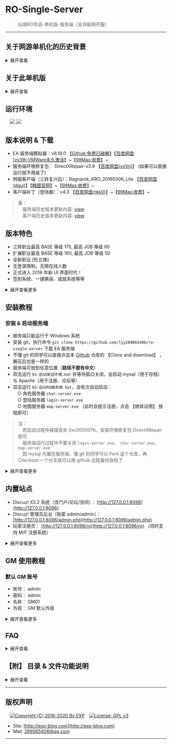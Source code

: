 # RO-Single-Server

> 仙境RO传说-单机版-服务端（支持联网开服）

------


## 关于网游单机化的历史背景
<details>
<summary>展开查看</summary>
<br/>

> 参考来源：《[还记得大明湖畔的RO么？一起来搭建自己的仙境传说](http://www.360doc.com/content/15/0713/07/7863900_484558332.shtml)》

所谓的网游单机版，就是把网络游戏服务器架设在自己的电脑上，通过客户端进行本地连接，让 C/S（client/server） 架构在一台计算机上完成，达到网游单机的效果。

RO 在网游中算是一个比较典型的存在，它的服务端只有逻辑代码，体积十分小（大约 200M 左右）。它的大部分的素材渲染都是集中在客户端实现，使得客户端相对庞大（到目前为止已经达到 3 ~ 4G ）。

因此，在架设单机的过程中，更多开发是集中在客户端部分，对官方原版的客户端进行素材扩充与渲染解析，这就是为什么我们玩私服时需要先下载一个韩服/台服/日服的客户端，然后还要下一个私服的客户端补丁覆盖到其中。

而在客户端补丁中，尤其重要的就是登陆器，它的作用是使得官方客户端的连接请求可以指向私服（或本地搭建的服务端），而不是官方服务器。

------

虽然不知道 RO 服务端的源码是否曾经泄露过，但是现在网上充斥着它的大量私服是不争的事实。

不过这些私服服务器，大多都是游戏 <b>模拟器</b>。

模拟器的概念相信很多人都不陌生了，比如在 PC 平台上通过模拟器玩 PS 平台的游戏、玩 GBA 的有游戏等等...

大多数网游的模拟器都是各游戏社区自己组织开发者，通过对游戏客户端进行逆向开发的，模拟服务端的响应行为。

因此不同的模拟器比官方服务器，根据其开发者的水平，会有各种不同程度的 BUG。

简而言之，模拟器就只是官方服务器的一个近似的镜像而已。

------

RO 的模拟器种类有很多，最主流的是 Athena（雅典娜） 系列。

Athena 也有很多系列分支，如曾经国人开发的 cAthena、 日本的 jAthena ，现在还勉强活着的 eAthena 等等...

<b>本单机服务器使用的正正就是 eAthena （下文简称 EA ）</b>。

[EA](https://github.com/eathena/eathena) 是在 Github 上的一个免费开源项目，所以使用 EA 做 RO 模拟器，只要不涉及商业利益就是合法的。 

> 注： EA 的源码是 C 语言写的，需编译使用。 但它的官方域名 eathena.ws 已过期并被挟持，就不要随便打开了

------

这里再扩展介绍一下 SeAthena （下文简称 SeA ）。

它是由 Inkfish 做的一个汉化版 EA ，现在 <b>大部分私服都是使用 SeA 做的</b>。

原因是 SeA 的收费版有很多不错的扩展功能（但免费版则有限制）。

所以如果想搭建自己的 RO 私服，EA 还是比较靠谱的，不仅免费而且方便 DIY 。

但是如果怕麻烦，使用 SeA 也是一个不错的选择，而且 [SeA 的论坛](http://www.4fro.cn/forum.php) 也是一个不错的学习地方。


</details>



## 关于此单机版

<details>
<summary>展开查看</summary>
<br/>

此 RO 单机版是在 [99Max](http://www.99max.me/) 对韩服官方的二次开发基础上，再次进行 <b>破解</b> 的。

之所以要破解，是因为 99Max 原本一直提倡都是做免费的 RO 单机，而且因为坚持与韩服 KRO 同步更新，算是做得不错的。

但是从 v8.11.0 版本（这是 99Max 的二次开发版本号，不是 RO 的版本号）开始，99Max 摒弃了以往的理念、违背了 EA 的协议，开起了淘宝店盈利，实在令人不齿。 作为 RO 的钻粉之一，那就不要怪我黑吃黑咯。

于是本人花了 ¥200 从 99Max 买了最新的 v8.19.0 的服务端和客户端，然后就有了这个破解版的 RO 单机。

------

顺带一提，破解原理其实很简单。

启动服务端后，不难发现在地图服务器 `map-server.exe` 运行的时候，会弹出一个激活码窗口。

对比 EA 的源码，很明显 99Max 对 `map-server.exe` 加了一个激活用的壳。

该激活码是比较经典的机器码注册方式，点击 `继续试用` 可以获得 30 天的试用期。

通过测试可以发现以下特征：

- 直接修改系统时间到 30 天后，重启服务器就会提示已过期
- 过期后删除服务端再重新解压，依然提示过期，说明记录试用期的时间点不在服务端的文件夹内
- 检查系统 `%temp%` 目录，点击试用前后并没有生成特别的文件（包括隐藏文件）
- 用 OD 稍微反汇编了一下 `map-server.exe` ，发现大量读写系统注册表的行为
- 社工了一下 99Max 的淘宝客服，她透露了不是联机校验，因为只会对硬盘、 CPU、 主板信息进行识别，所以重装系统不会导致激活失效

综上所述，不难判断 99Max 把试用期写到了系统注册表。

于是科学地监听了该进程对注册表的读写，发现每次点击 `继续试用` 的时候，注册表地址 `HKCU\Software\Classes\{49064D4F-D3C0-8818-C173-74BE82606519}` 就会被读写一次。

该注册表项的内容是加密的，虽然不知道加密算法，但是 <b>直接删除该注册表项即可重置试用期</b> 了，这样也省得脱壳了。

为了方便操作，我把此删除动作封装成 DOS 脚本，只要过期后执行一下（未过期也可执行），就可以永久试用了。

> 注：注册表地址 `HKCU` 是 `HKEY_CURRENT_USER` 的缩写

![](https://github.com/lyy289065406/ro-single-server/blob/master/img/00.png)


</details>


## 运行环境

　![](https://img.shields.io/badge/Platform-Windows%207%2f8%2f10%20x64-brightgreen.svg) ![](https://img.shields.io/badge/Platform-Windows%20Server%202003%2f2012%20x64-brightgreen.svg) 



## 版本说明 & 下载

- EA 服务端模拟器：v8.19.0 【[Github:免费已破解](https://github.com/lyy289065406/ro-single-server)】【[百度网盘(zx39):VMWare永久激活](https://pan.baidu.com/s/1M-W-bra6h16Bq7vqPI_Rng)】~【[99Max:收费](http://www.99max.me/thread-12926-1-1.html)】~
- 服务端环境修复包： DirectXRepair-v3.9 【[百度网盘(vs1m)](https://pan.baidu.com/s/1zoBXTi5rp7Yj1bhzMzo-oQ)】 (如果可以直接运行就不用装了)
- 韩服客户端（三转复兴后）：Ragnarok_KRO_20190306_Lite 【[百度网盘(dgui)](https://pan.baidu.com/s/1vrh-9wE29tfZvDiS10wkxw)】【[韩国官网](http://ro.gnjoy.com/pds/down/)】~【[99Max:收费](http://www.99max.me/thread-485-1-1.html)】~
- 客户端补丁（登陆器）：v4.3 【[百度网盘(rkk0)](https://pan.baidu.com/s/1qVFAwz55pdz-e_qTyjaXQg)】~【[99Max:收费](http://www.99max.me/thread-3674-1-1.html)】~

> 备：
<br/>　服务端历史版本更新内容: [view](https://github.com/lyy289065406/ro-single-server/tree/master/history/version-server.md)
<br/>　客户端历史版本更新内容: [view](https://github.com/lyy289065406/ro-single-server/tree/master/history/version-client.md)


## 版本特色

- 三转职业最高 BASE 等级 175, 最高 JOB 等级 60
- 扩展职业最高 BASE 等级 160, 最高 JOB 等级 50
- 全新职业 [杜兰族]
- 无登录限制，无限在线人数
- 正式进入 2018 年新 UI 界面时代！
- 签到系统、一键换装、成就系统等等

<details>
<summary>展开查看更多</summary>
<br/>

![](https://github.com/lyy289065406/ro-single-server/blob/master/img/03.png)
![](https://github.com/lyy289065406/ro-single-server/blob/master/img/04.png)
![](https://github.com/lyy289065406/ro-single-server/blob/master/img/05.png)
![](https://github.com/lyy289065406/ro-single-server/blob/master/img/06.png)
![](https://github.com/lyy289065406/ro-single-server/blob/master/img/07.png)
![](https://github.com/lyy289065406/ro-single-server/blob/master/img/09.png)
![](https://github.com/lyy289065406/ro-single-server/blob/master/img/10.png)

</details>


## 安装教程

### 安装 & 启动服务端

- 服务端只能运行于 Windows 系统
- 安装 git，执行命令 `git clone https://github.com/lyy289065406/ro-single-server` 下载 EA 服务端
- 不懂 git 的同学可以直接点击本 [Github](https://github.com/lyy289065406/ro-single-server) 仓库的 【Clone and download】 ，解压后也是一样的
- 服务端可放到任意位置（<b>路径不要有中文</b>）
- 双击运行 `01-启动架设环境.bat` 并等待窗口关闭，会启动 mysql（用于存档） 与 Apache（用于注册、论坛等）
- 双击运行 `02-启动RO服务端.bat`，会依次自动启动：
<br/>　○ 角色服务器 `char-server.exe`
<br/>　○ 登陆服务器 `login-server.exe`
<br/>　○ 地图服务器 `map-server.exe` （此时会提示注册，点击 【继续试用】 按钮即可）

> 注：
<br/>　若启动过程中报错丢失 0xc000007b，安装环境修复包 DirectXRepair 即可
<br/>　服务端运行过程中不要关闭 `login-server.exe`、 `char-server.exe`、 `map-server.exe`
<br/>　因 mysql 内置在服务端，懂 git 的同学可以 Fork 这个仓库，再 Checkout 一个分支就可以用 github 远程备份存档了

<details>
<summary>展开查看更多</summary>
<br/>

![](https://github.com/lyy289065406/ro-single-server/blob/master/img/01.png)
![](https://github.com/lyy289065406/ro-single-server/blob/master/img/02.png)


### 停止服务端

- 手动关闭 `login-server.exe`、 `char-server.exe`、 `map-server.exe` 窗口
- 双击运行 `03-关闭架设环境.bat`
- 双击运行 `04-重置试用时间.bat` （可选，只要未过期都可以不执行）

> 注：重置试用时间并不会影响存档，存档是在 mysql 数据库中的


### 安装 & 启动客户端

- 客户端只能运行于 Windows 系统
- 下载韩服客户端（版本必须是 Ragnarok_KRO_20190306_Lite）
- 下载客户端补丁（版本必须是 v4.3）
- 解压客户端到任意位置（<b>路径不要有中文</b>）
- 解压客户端补丁到韩服客户端根目录，同名文件全覆盖
- 双击运行 `Setup_Plus.exe` 修改配置
- 双击运行 `99Max仙境传说_v4.3_Data.exe` 即可进入游戏


</details>



## 内置站点

- Discuz! X3.2 系统（含门户/论坛/空间）： [http://127.0.0.1:8096](http://127.0.0.1:8096)
- Discuz! 管理员后台（账密 admin/admin）： [http://127.0.0.1:8096/admin.php](http://127.0.0.1:8096/admin.php)
- 玩家注册页： [http://127.0.0.1:8096/ro](http://127.0.0.1:8096/ro) （同时支持 M/F 注册系统）

<details>
<summary>展开查看更多</summary>
<br/>

> 备： RO 的 M/F 注册系统
<br/>　M 表示 男
<br/>　F 表示 女
<br/>　玩家通过客户端正常启动游戏
<br/>　第一次登陆时，在帐号栏里填写 abc_M 或者 abc_F，其中 abc 就是要注册的帐号，密码栏填写要注册的密码
<br/>　第二次登陆时，把后面的 \_M/\_F 去掉，即可正常登陆


![](https://github.com/lyy289065406/ro-single-server/blob/master/img/13.png)
![](https://github.com/lyy289065406/ro-single-server/blob/master/img/12.png)

</details>


## GM 使用教程

### 默认 GM 账号

- 账号： admin
- 密码： admin
- 名称： GM01
- 外观： GM 默认外观

<details>
<summary>展开查看更多</summary>

### 服务器数据库

- 类型： mysql
- IP： 127.0.0.1
- 端口： 3306
- 账号： root
- 密码： root
- 库名： ragnarok
- 账号管理表： login
- 角色管理表： char

> 注：
<br/>　mysql 的 root 账号只允许本地连接
<br/>　若需要通过联网访问，需增加新的 mysql 账号并授权（具体方法自行搜索）

### 添加 GM 账号

- 注册普通账号
- 使用任意工具（如 Navicat【[百度网盘(5z29)](https://pan.baidu.com/s/19AfofEPg37YoootVpgMeDg)】）登录数据库
- 打开账号管理表 login ，找到刚刚注册的普通账号
- 修改 group_id 列为 99 即可赋予其 GM 权限

> 注：group_id 表示 GM 等级，各个等级权限详见 [conf/groups.conf](https://github.com/lyy289065406/ro-single-server/blob/master/conf/groups.conf) 文件

![](https://github.com/lyy289065406/ro-single-server/blob/master/img/14.png)


### GM 常用配置

- GM 指令辅助工具： [`gm-cmd/GM命令快捷菜单.exe`](https://github.com/lyy289065406/ro-single-server/blob/master/gm-cmd/GM命令快捷菜单.exe)
- GM 指令大全： [`conf/help.txt`](https://github.com/lyy289065406/ro-single-server/blob/master/conf/help.txt)
- 角色指令大全：  [`conf/charhelp.txt`](https://github.com/lyy289065406/ro-single-server/blob/master/conf/charhelp.txt)
- 修改服务器参数：  [`conf/char_athena.conf`](https://github.com/lyy289065406/ro-single-server/blob/master/conf/char_athena.conf)
- 修改经验倍率：  [`conf/battle/exp.conf`](https://github.com/lyy289065406/ro-single-server/blob/master/conf/battle/exp.conf)
- 修改掉落倍率：  [`conf/battle/drops.conf`](https://github.com/lyy289065406/ro-single-server/blob/master/conf/battle/drops.conf)
- 修改物品属性：  [`db/re/item_db.txt`](https://github.com/lyy289065406/ro-single-server/blob/master/db/re/item_db.txt)
- 修改魔物属性：  [`db/re/mob_db.txt`](https://github.com/lyy289065406/ro-single-server/blob/master/db/re/mob_db.txt)
- 修改在线商城：  [`db/re/item_cash_db.txt`](https://github.com/lyy289065406/ro-single-server/blob/master/db/re/item_cash_db.txt)
- 修改交易限制：  [`db/re/item_trade.txt`](https://github.com/lyy289065406/ro-single-server/blob/master/db/re/item_trade.txt)
- 修改宠物属性：  [`db/re/pet_db.txt`](https://github.com/lyy289065406/ro-single-server/blob/master/db/re/pet_db.txt)

> 注：
<br/>　"GM指令辅助工具" 因为很长时间没更新, 新的 GM 指令已经不支持了，建议直接查看 [`conf/help.txt`](https://github.com/lyy289065406/ro-single-server/blob/master/conf/help.txt)
<br/>　若对自己使用 GM 指令，则使用 `@` 符号, 如 `@cash 50000`
<br/>　若对玩家使用 GM 指令，则使用 `#` 符号, 如 `#cash 玩家名字 50000`
<br/>　GM 指令大全在服务端目录下的 help.txt 文件, 聊天栏内输入

![](https://github.com/lyy289065406/ro-single-server/blob/master/img/08.png)
![](https://github.com/lyy289065406/ro-single-server/blob/master/img/11.png)


</details>


## FAQ

<details>
<summary>展开查看</summary>

### 0x01 运行服务端报错：计算机丢失 `msvcr110.dll` 和 `vcruntime140.dll`

.NET 版本过旧或缺失必要的 VC++ 运行库导致，由于服务端根目录下已经有这两个文件，一般不会出现这个问题。

可以尝试把服务端根目录下的 `msvcr110.dll` 和 `vcruntime140.dll` 文件复制到 `C:\Windows\System32` 目录。

若还是不行则需要修复 .NET【[百度网盘(m2e4)](https://pan.baidu.com/s/1Sics3B5rGCUZl-47Tv5n7A)


------
### 0x02 运行服务端报错： `0xc000007b`

缺失 DirectX 或版本过旧导致，

修复包： DirectXRepair-v3.9 【[百度网盘(vs1m)](https://pan.baidu.com/s/1zoBXTi5rp7Yj1bhzMzo-oQ)】 (如果可以直接运行就不用装了)


------
### 0x03 搭建服务端会占用哪些端口？

RO 服务端启动后，会开启 5 个服务：

- 角色服务器 `char-server.exe`： 占用端口 6121
- 登陆服务器 `login-server.exe`： 占用端口 6900
- 地图服务器 `map-server.exe`： 占用端口 5121
- 存档数据库 `Mysql`： 占用端口 3306
- 配套Web站点 `Apache` ： 占用端口 8096 （较旧的版本占用的是 80 端口）

如果有时服务端启动失败，不妨检查一下这些端口是否被占用。

另外如果需要架设成联机服务器（或部署到 VMWare 等虚拟机），则至少对外开放 6900、 5121、 6121 这 3 个端口，客户端才能成功登陆。


------
### 0x04 怎样搭建联机服务器？

假设服务器 IP 如下：

- 本地回环地址： 127.0.0.1
- 局域网地址： 192.168.1.2
- 公网地址： 9.8.7.6

首先需要知道 <b>服务端</b> 和 <b>客户端</b> 在哪里配置 IP 的。

在 <b>单机</b> 情况下，服务端配置是这样的：

- 登录服务器配置文件： [conf/login_athena.conf](https://github.com/lyy289065406/ro-single-server/blob/master/conf/login_athena.conf)
<br/>　○ bind_ip: 127.0.0.1 （默认被注释）
- 角色服务器配置文件： [conf/char_athena.conf](https://github.com/lyy289065406/ro-single-server/blob/master/conf/char_athena.conf)
<br/>　○ char_ip: 127.0.0.1
<br/>　○ login_ip: 127.0.0.1
<br/>　○ bind_ip: 127.0.0.1 （默认被注释）
- 地图服务器配置文件： [conf/map_athena.conf](https://github.com/lyy289065406/ro-single-server/blob/master/conf/map_athena.conf)
<br/>　○ map_ip: 127.0.0.1
<br/>　○ char_ip: 127.0.0.1
<br/>　○ bind_ip: 127.0.0.1 （默认被注释）

------

根据联机所架设的网络不同（共 3 种架设方式），配置方法也不同。

若<b>仅需 局域网 联机</b>，服务端配置修改为（共修改 4 处）：

- 登录服务器配置文件： [conf/login_athena.conf](https://github.com/lyy289065406/ro-single-server/blob/master/conf/login_athena.conf)
<br/>　○ bind_ip: 127.0.0.1 （保持被注释）
- 角色服务器配置文件： [conf/char_athena.conf](https://github.com/lyy289065406/ro-single-server/blob/master/conf/char_athena.conf)
<br/>　○ char_ip: 192.168.1.2
<br/>　○ login_ip: 192.168.1.2
<br/>　○ bind_ip: 127.0.0.1 （保持被注释）
- 地图服务器配置文件： [conf/map_athena.conf](https://github.com/lyy289065406/ro-single-server/blob/master/conf/map_athena.conf)
<br/>　○ map_ip: 192.168.1.2
<br/>　○ char_ip: 192.168.1.2
<br/>　○ bind_ip: 127.0.0.1 （保持被注释）

------

若<b>仅需 公网 联机</b>，服务端配置修改为（共修改 4 处）：

- 登录服务器配置文件： [conf/login_athena.conf](https://github.com/lyy289065406/ro-single-server/blob/master/conf/login_athena.conf)
<br/>　○ bind_ip: 127.0.0.1 （保持被注释）
- 角色服务器配置文件： [conf/char_athena.conf](https://github.com/lyy289065406/ro-single-server/blob/master/conf/char_athena.conf)
<br/>　○ char_ip: 9.8.7.6
<br/>　○ login_ip: 9.8.7.6
<br/>　○ bind_ip: 127.0.0.1 （保持被注释）
- 地图服务器配置文件： [conf/map_athena.conf](https://github.com/lyy289065406/ro-single-server/blob/master/conf/map_athena.conf)
<br/>　○ map_ip: 9.8.7.6
<br/>　○ char_ip: 9.8.7.6
<br/>　○ bind_ip: 127.0.0.1 （保持被注释）

------

若<b>同时需 局域网+公网 联机</b>，服务端配置修改为（共修改 7 处）：

- 登录服务器配置文件： [conf/login_athena.conf](https://github.com/lyy289065406/ro-single-server/blob/master/conf/login_athena.conf)
<br/>　○ bind_ip: 192.168.1.2
- 角色服务器配置文件： [conf/char_athena.conf](https://github.com/lyy289065406/ro-single-server/blob/master/conf/char_athena.conf)
<br/>　○ char_ip: 9.8.7.6
<br/>　○ login_ip: 9.8.7.6
<br/>　○ bind_ip: 192.168.1.2
- 地图服务器配置文件： [conf/map_athena.conf](https://github.com/lyy289065406/ro-single-server/blob/master/conf/map_athena.conf)
<br/>　○ map_ip: 9.8.7.6
<br/>　○ char_ip: 9.8.7.6
<br/>　○ bind_ip: 192.168.1.2


------

而对于 <b>客户端</b> 配置则简单得多。

客户端默认情况下是不存在 IP 配置文件的，在安装登录器补丁后，需要手动添加一个文件 `Data/clientinfo.xml`。

根据客户端要走 <b>局域网</b> 还是 <b>公网</b> 接入服务端，对应修改 `<address>` 的值即可。

完整的 `Data/clientinfo.xml` 文件内容如下:
```
<?xml version="1.0" encoding="gbk3212" ?>
<clientinfo>

        <servicetype>china</servicetype>
        <servertype>primary</servertype>
        <extendedslot>2</extendedslot>

        <connection>
                <display>单机测试 大陆 中国电信/网通</display>
                <desc></desc>
                <balloon></balloon>
                <address>127.0.0.1</address>
                <port>6900</port>
                <version>45</version>
                <langtype>3</langtype>
                <registrationweb>http://127.0.0.1/</registrationweb>
                <yellow>
                        <admin>2000000</admin>
                </yellow>
                <loading>
                        <image>loading00.jpg</image>
                        <image>loading01.jpg</image>
                        <image>loading02.jpg</image>
                        <image>loading03.jpg</image>
                        <image>loading04.jpg</image>
                        <image>loading05.jpg</image>
                        <image>loading06.jpg</image>
                        <image>loading07.jpg</image>
                        <image>loading08.jpg</image>
                </loading>
        </connection>

</clientinfo>
```

</details>



## 【附】 目录 & 文件功能说明


<details>
<summary>展开查看</summary>
<br/>

> 注：
<br/>　RO 服务端除了使用 mysql 作为动态数据库之外，还会使用 txt 和 conf 作为静态数据库
<br/>　历史原因，大部分文件的编码都是以 GBK 为主，修改文件时不要随便改变编码，避免引起不必要的异常

```
ro-single-server
|-- 01-启动架设环境.bat  .....................  [启动 mysql 存档数据库和 Apache 门户网站]
|-- 02-启动RO服务端.bat  .....................  [启动 RO 服务端（含登录、角色、地图服务器）]
|-- 03-关闭架设环境.bat  .....................  [停止 mysql 存档数据库和 Apache 门户网站]
|-- 04-重置试用时间.bat  .....................  [服务端试用期破解脚本]
|-- serv.bat  ...............................  [调用脚本 logserv.bat、 charserv.bat、 mapserv.bat 的前置脚本]
|-- logserv.bat  ............................  [启用登录服务器 login-server.exe 的脚本]
|-- login-server.exe  .......................  [登录服务器]
|-- charserv.bat  ...........................  [启动角色服务器 char-server.exe 的脚本]
|-- char-server.exe  ........................  [角色服务器]
|-- mapserv.bat  ............................  [启动地图服务器 login-server.exe 的脚本]
|-- map-server.exe  .........................  [地图服务器]
|-- libmysql.dll  ...........................  [连接 mysql 模块的库文件]
|-- pcre8.dll  ..............................  [perl 正则表达式模块的库文件]
|-- zlib.dll  ...............................  [解压模块的库文件]
|-- msvcr110.dll  ...........................  [.NET 库文件之一]
|-- vcruntime140.dll  .......................  [.NET 库文件之一]
|-- npc  ....................................  [NPC 数据库（在 re 文件夹内表示"复兴后"）]
|-- sql-files  ..............................  [mysql 建库脚本]
|-- history  ................................  [历史版本的更新内容说明]
|-- img  ....................................  [README 文档插图]
|-- gm-cmd  .................................  [GM 指令辅助工具]
|-- ROEmulator  .............................  [RO 服务端模拟器工作目录]
|   |-- home  ...............................  [admin HOME 目录]
|   |-- tmp  ................................  [缓存模拟器内各个应用临时文件的临时]
|   |-- usr
|   |   └-- local
|   |       |-- apache2  ....................  [Apache 模块，用于支持 Discuz! 门户网站]
|   |       |-- php  ........................  [php 模块，用于支持 Discuz! 门户网站]
|   |       └-- mysql  ......................  [mysql 存档数据库]
|   └-- www  ................................  [Discuz! 门户网站前端源码]
|-- conf  ...................................  [RO 服务端配置目录]
|   |-- help.txt  ...........................  [GM 命令配置文件]
|   |-- charhelp.txt  .......................  [角色命令配置文件]
|   |-- atcommand_athena.conf ...............  [命令别名配置文件]
|   |-- char_athena.conf  ...................  [角色服务器配置文件（可修改服务器参数）]
|   |-- login_athena.conf  ..................  [登录服务器配置文件]
|   |-- map_athena.conf  ....................  [地图服务器配置文件]
|   |-- maps_athena.conf  ...................  [地图名称数据库]
|   |-- groups.conf  ........................  [各个玩家角色组的权限配置文件（GM 权限配置）]
|   |-- script_athena.conf ..................  [脚本配置文件]
|   |-- subnet_athena.conf ..................  [子网配置文件]
|   |-- packet_athena.conf ..................  [Socket 配置文件]
|   |-- log_athena.conf .....................  [日志配置文件]
|   |-- inter_athena.conf  ..................  [数据库配置文件]
|   |-- inter_server.yml
|   |-- grf-files.txt  ......................  [GRF 文件默认位置]
|   |-- motd.txt
|   |-- valkyrie_sample.cfg
|   |-- channels.conf
|   |-- battle_athena.conf  .................  [通过 import 导入汇总了所有与战斗相关的配置文件]
|   |-- battle  .............................  [战斗相关配置]
|   |   |-- battle.conf  ....................  [有关一般战斗的配置]
|   |   |-- battleground.conf  ..............  [战役/战场配置]
|   |   |-- client.conf .....................  [客户端效果的配置]
|   |   |-- drops.conf  .....................  [物品掉落几率配置]
|   |   |-- exp.conf  .......................  [经验倍率/经验处罚率、人物状态、人物最高等级的配置]
|   |   |-- feature.conf  ...................  [功能控制（开/关）配置]
|   |   |-- gm.conf  ........................  [GM 等级、GM 命令和相关防止恶意攻击的配置]
|   |   |-- guild.conf  .....................  [公会和 GVG 配置]
|   |   |-- homunc.conf  ....................  [人工生命体配置]
|   |   |-- items.conf  .....................  [物品效果和物品验证的配置]
|   |   |-- status.conf  ....................  [状态配置]
|   |   |-- monster.conf  ...................  [魔物配置]
|   |   |-- party.conf  .....................  [组队配置]
|   |   |-- pet.conf  .......................  [宠物配置]
|   |   |-- player.conf  ....................  [人物效果配置]
|   |   |-- skill.conf  .....................  [技能配置]
|   |   └-- misc.conf  ......................  [环境配置（不属于上面分类里的设置，如 PVP、昼夜、禁言、日志等）]
|   |-- msg_conf  ...........................  [各种事件、地图、任务、系统等消息的配置]
|   |-- import  .............................  [该目录下的配置文件已失效]
|   └-- README.md  ..........................  [RO 服务端配置目录说明]
|-- db  .....................................  [RO 服务端文本数据库]
|   |-- abra_db.txt  ........................  [贤者随机技能发动数据库]
|   |-- castle_db.txt  ......................  [公会城堡数据库]
|   |-- const.txt  ..........................  [常量表]
|   |-- create_arrow_db.txt  ................  [制作箭技能数据库]
|   |-- elemental_db.txt  ...................  [元素精灵数据库]
|   |-- elemental_skill_db.txt  .............  [元素精灵技能数据库]
|   |-- GeoIP.dat  ..........................  [IP 地理位置数据库]
|   |-- guild_skill_tree.txt  ...............  [公会技能树数据库]
|   |-- homun_skill_tree.txt  ...............  [人工生命体技能树数据库]
|   |-- item_auto_change.txt  ...............  [自动转换武器属性的物品库]
|   |-- item_avail.txt  .....................  [物品外观替换库]
|   |-- item_drop_announce.txt  .............  [物品掉落全服公告]
|   |-- item_findingore.txt  ................  [获得寻找的矿石数据库]
|   |-- item_nouse.txt  .....................  [物品使用限制数据库]
|   |-- item_vending.txt  ...................  [自动售货机物品库]
|   |-- job_db2.txt  ........................  [Job 升级奖励库]
|   |-- magicmushroom_db.txt  ...............  [狂笑之毒数据库]
|   |-- map_index.txt  ......................  [地图索引库]
|   |-- mercenary_db.txt  ...................  [雇佣兵资料库]
|   |-- mercenary_skill_db.txt  .............  [雇佣兵技能库]
|   |-- mob_avail.txt  ......................  [魔物外观替换库]
|   |-- mob_chat_db.txt  ....................  [魔物对话数据库]
|   |-- mob_classchange.txt  ................  [魔物召唤数据库]
|   |-- mob_item_ratio.txt  .................  [魔物进阶掉率设置]
|   |-- mob_mission.txt  ....................  [跆拳道任务召唤怪物数据库]
|   |-- mob_pouch.txt  ......................  [红色炸弹能召唤出来的魔物数据库]
|   |-- status_disabled.txt  ................  [状态改变限制数据库]
|   |-- size_fix.txt  .......................  [体型大小对武器伤害的修正数据库]
|   |-- skill_changematerial_db.txt  ........  [基因技能: "素材变化" 转换成品资料数据库]
|   |-- skill_copyable_db.txt  ..............  [技能: 威吓/抄袭/重现 技能库]
|   |-- skill_damage_db.txt  ................  [技能: 伤害调整数据库]
|   |-- skill_improvise_db.txt  .............  [技能: 随机发动魔法数据库]
|   |-- skill_nonearnpc_db.txt  .............  [技能: 距离 NPC 数据库]
|   |-- spellbook_db.txt  ...................  [阅读魔法书保存点数数据库]
|   |-- import  .............................  [该目录下的配置文件部分已失效]
|   |   |-- achievement_db.yml
|   |   |-- attendance.yml
|   |   |-- const.txt  ......................  [官方常量表]
|   |   |-- instance_db.txt  ................  [副本数据库]
|   |   |-- item_combo_db.txt  ..............  [物品合成库]
|   |   |-- item_db.txt  ....................  [追加物品数据库]
|   |   |-- item_group_db.txt  ..............  [物品分组数据库]
|   |   |-- item_package.txt  ...............  [物品封包数据库]
|   |   |-- item_randomopt_db.txt
|   |   |-- item_randomopt_group.txt
|   |   |-- item_stack.txt  .................  [物品叠加量限制数据库]
|   |   |-- item_trade.txt  .................  [自定义物品交易限制数据库]
|   |   |-- job_exp.txt  ....................  [Job 升级所需经验数据库]
|   |   |-- map_cache.dat  ..................  [地图缓存库]
|   |   |-- map_index.txt  ..................  [地图索引库]
|   |   |-- mercenary_db.txt  ...............  [雇佣兵数据库]
|   |   |-- mercenary_skill_db.txt  .........  [雇佣兵技能库]
|   |   |-- mob_db.txt  .....................  [魔物资料库]
|   |   |-- mob_drop.txt  ...................  [魔物掉落数据库]
|   |   |-- mob_mission.txt  ................  [跆拳道任务召唤怪物数据库]
|   |   |-- mob_skill_db.txt  ...............  [魔物技能库]
|   |   |-- pet_db.txt  .....................  [宠物属性库]
|   |   |-- quest_db.txt  ...................  [制作任务数据库]
|   |   |-- refine_db.yml ...................  [精炼数据库]
|   |-- re
|   |   |-- achievement_db.yml
|   |   |-- attendance.yml
|   |   |-- attr_fix.txt
|   |   |-- exp_guild.txt
|   |   |-- exp_homun.txt
|   |   |-- homunculus_db.txt
|   |   |-- instance_db.txt
|   |   |-- item_bluebox.txt
|   |   |-- item_buyingstore.txt
|   |   |-- item_cardalbum.txt
|   |   |-- item_cash_db.txt  ...............  [在线商城]
|   |   |-- item_combo_db.txt
|   |   |-- item_db.txt  ....................  [物品属性]
|   |   |-- item_delay.txt
|   |   |-- item_flag.txt
|   |   |-- item_giftbox.txt
|   |   |-- item_group_db.txt
|   |   |-- item_misc.txt
|   |   |-- item_noequip.txt
|   |   |-- item_package.txt
|   |   |-- item_randomopt_db.txt
|   |   |-- item_randomopt_group.txt
|   |   |-- item_stack.txt
|   |   |-- item_trade.txt  .................  [交易限制]
|   |   |-- item_violetbox.txt
|   |   |-- job_basehpsp_db.txt
|   |   |-- job_db1.txt
|   |   |-- job_exp.txt
|   |   |-- job_noenter_map.txt
|   |   |-- job_param_db.txt
|   |   |-- level_penalty.txt
|   |   |-- map_cache.dat
|   |   |-- mob_boss.txt
|   |   |-- mob_branch.txt
|   |   |-- mob_db.txt  .....................  [魔物属性]
|   |   |-- mob_drop.txt
|   |   |-- mob_poring.txt
|   |   |-- mob_race2_db.txt
|   |   |-- mob_random_db.txt
|   |   |-- mob_skill_db.txt
|   |   |-- pet_db.txt  .....................  [宠物属性]
|   |   |-- produce_db.txt
|   |   |-- quest_db.txt
|   |   |-- refine_db.yml
|   |   |-- skill_cast_db.txt
|   |   |-- skill_castnodex_db.txt
|   |   |-- skill_db.txt
|   |   |-- skill_nocast_db.txt
|   |   |-- skill_require_db.txt
|   |   |-- skill_tree.txt
|   |   |-- skill_unit_db.txt
|   |   └-- statpoint.txt
|   └-- README.md  ..........................  [RO 服务端文本数据库说明]
|-- doc
|   |-- 99MaxEa_atcommands.txt
|   |-- 99MaxEa_bonus.txt
|   |-- 99MaxEa_events.txt
|   |-- 99MaxEa_mapflags.txt
|   |-- 99MaxEa_script_commands.txt
|   |-- 99MaxEa.txt
|   |-- achievements.txt
|   |-- atcommands.txt
|   |-- ea_job_system.txt
|   |-- effect_list.txt
|   |-- item_bonus.txt
|   |-- item_db.txt
|   |-- item_group.txt
|   |-- map_cache.txt
|   |-- mapflags.txt
|   |-- md5_hashcheck.txt
|   |-- mob_db_mode_list.txt
|   |-- mob_db.txt
|   |-- mob_skill_db_powerskill.txt
|   |-- packet_client.txt
|   |-- packet_interserv.txt
|   |-- packet_struct_notation.txt
|   |-- permissions.txt
|   |-- quest_variables.txt
|   |-- script_commands.txt
|   |-- skill_require_db.txt
|   |-- source_doc.txt
|   |-- status_change.txt
|   |-- whisper_sys.txt
|   |-- woe_time_explanation.txt
|   |-- model
|   |   |-- Model_Relation.mwb
|   |   |-- Model_Relation.png
|   |   └-- rathena.vpp
|   |-- sample
|   |   |-- bank_test.txt
|   |   |-- basejob_baseclass_upper.txt
|   |   |-- checkoption.txt
|   |   |-- delitem2.txt
|   |   |-- getequipcardid.txt
|   |   |-- getequipid.txt
|   |   |-- getiteminfo.txt
|   |   |-- getmonsterinfo.txt
|   |   |-- gstorage_test.txt
|   |   |-- inarray.txt
|   |   |-- instancing.txt
|   |   |-- localized_npc.txt
|   |   |-- navigate.txt
|   |   |-- npc_dynamic_shop.txt
|   |   |-- npc_extend_shop.txt
|   |   |-- npc_live_dialogues.txt
|   |   |-- npc_shop_test.txt
|   |   |-- npc_test_array.txt
|   |   |-- npc_test_chat.txt
|   |   |-- npc_test_duplicate.txt
|   |   |-- npc_test_func.txt
|   |   |-- npc_test_getunits.txt
|   |   |-- npc_test_npctimer2.txt
|   |   |-- npc_test_npctimer.txt
|   |   |-- npc_test_pcre.txt
|   |   |-- npc_test_quest.txt
|   |   |-- npc_test_setitemx.txt
|   |   |-- npc_test_setmapflag.txt
|   |   |-- npc_test_skill.txt
|   |   |-- npc_test_time.txt
|   |   └-- randomopt.txt
|   └-- README.md
└-- README.md  ..............................  [RO 服务端说明]

994 directories, 10054 files
```

</details>


------

## 版权声明

　[![Copyright (C) 2016-2020 By EXP](https://img.shields.io/badge/Copyright%20(C)-2016~2019%20By%20EXP-blue.svg)](http://exp-blog.com)　[![License: GPL v3](https://img.shields.io/badge/License-GPL%20v3-blue.svg)](https://www.gnu.org/licenses/gpl-3.0)
  

- Site: [http://exp-blog.com](http://exp-blog.com) 
- Mail: <a href="mailto:289065406@qq.com?subject=[EXP's Github]%20Your%20Question%20（请写下您的疑问）&amp;body=What%20can%20I%20help%20you?%20（需要我提供什么帮助吗？）">289065406@qq.com</a>


------
